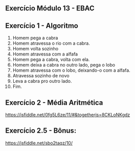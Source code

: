 ## Exercício Módulo 13 - EBAC

## Exercício 1 - Algoritmo



1. Homem pega a cabra
2. Homem atravessa o rio com a cabra.
3. Homem volta sozinho
4. Homem atravessa com a alfafa
5. Homem pega a cabra, volta com ela.
6. Homem deixa a cabra no outro lado, pega o lobo
7. Homem atravessa com o lobo, deixando-o com a alfafa.
8. Atravessa sozinho de novo
9. Leva a cabra pro outro lado.
10. Fim.

## Exercício 2 - Média Aritmética 

https://jsfiddle.net/0fg5L6ze/11/#&togetherjs=8CKLoNKgdz

## Exercício 2.5 - Bônus: 

https://jsfiddle.net/sbo2taqz/10/
